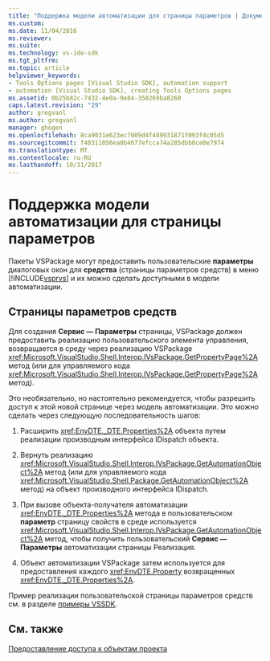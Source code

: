 ```yaml
---
title: "Поддержка модели автоматизации для страницы параметров | Документы Microsoft"
ms.custom: 
ms.date: 11/04/2016
ms.reviewer: 
ms.suite: 
ms.technology: vs-ide-sdk
ms.tgt_pltfrm: 
ms.topic: article
helpviewer_keywords:
- Tools Options pages [Visual Studio SDK], automation support
- automation [Visual Studio SDK], creating Tools Options pages
ms.assetid: 0b25b82c-7432-4e0a-9e84-350269ba8260
caps.latest.revision: "29"
author: gregvanl
ms.author: gregvanl
manager: ghogen
ms.openlocfilehash: 8ca9031e623ec7009d4f489931871f093f4c05d5
ms.sourcegitcommit: f40311056ea0b4677efcca74a285dbb0ce0e7974
ms.translationtype: MT
ms.contentlocale: ru-RU
ms.lasthandoff: 10/31/2017
---
```

# <a name="automation-support-for-options-pages"></a>Поддержка модели автоматизации для страницы параметров
Пакеты VSPackage могут предоставить пользовательские **параметры** диалоговых окон для **средства** (страницы параметров средств) в меню [!INCLUDE[vsprvs](../../code-quality/includes/vsprvs_md.md)] и их можно сделать доступными в модели автоматизации.  
  
## <a name="tools-options-pages"></a>Страницы параметров средств  
 Для создания **Сервис — Параметры** страницы, VSPackage должен предоставить реализацию пользовательского элемента управления, возвращается в среду через реализацию VSPackage <xref:Microsoft.VisualStudio.Shell.Interop.IVsPackage.GetPropertyPage%2A> метод (или для управляемого кода <xref:Microsoft.VisualStudio.Shell.Interop.IVsPackage.GetPropertyPage%2A> метод).  
  
 Это необязательно, но настоятельно рекомендуется, чтобы разрешить доступ к этой новой странице через модель автоматизации. Это можно сделать через следующую последовательность шагов:  
  
1.  Расширить <xref:EnvDTE._DTE.Properties%2A> объекта путем реализации производным интерфейса IDispatch объекта.  
  
2.  Вернуть реализацию <xref:Microsoft.VisualStudio.Shell.Interop.IVsPackage.GetAutomationObject%2A> метод (или для управляемого кода <xref:Microsoft.VisualStudio.Shell.Package.GetAutomationObject%2A> метод) на объект производного интерфейса IDispatch.  
  
3.  При вызове объекта-получателя автоматизации <xref:EnvDTE._DTE.Properties%2A> метода в пользовательском **параметр** страницу свойств в среде используется <xref:Microsoft.VisualStudio.Shell.Interop.IVsPackage.GetAutomationObject%2A> метод, чтобы получить пользовательский **Сервис — Параметры** автоматизации страницы Реализация.  
  
4.  Объект автоматизации VSPackage затем используется для предоставления каждого <xref:EnvDTE.Property> возвращенных <xref:EnvDTE._DTE.Properties%2A>.  
  
 Пример реализации пользовательской страницы параметров средств см. в разделе [примеры VSSDK](http://aka.ms/vs2015sdksamples).  
  
## <a name="see-also"></a>См. также  
 [Предоставление доступа к объектам проекта](../../extensibility/internals/exposing-project-objects.md)